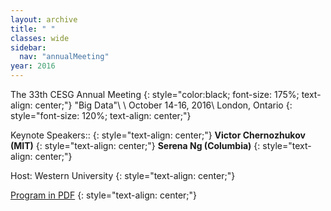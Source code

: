 ```yaml
---
layout: archive
title: " "
classes: wide
sidebar:
  nav: "annualMeeting"
year: 2016
---
```

The 33th CESG Annual Meeting
{: style="color:black; font-size: 175%; text-align: center;"}
"Big Data"\\
\\
October 14-16, 2016\\
London, Ontario
{: style="font-size: 120%; text-align: center;"}

 Keynote Speakers:: 
{: style="text-align: center;"}
**Victor Chernozhukov (MIT)**
{: style="text-align: center;"}
**Serena Ng (Columbia)** 
{: style="text-align: center;"}

Host: Western University 
{: style="text-align: center;"}

[Program in PDF](/assets/pdf/cesg-program-2016.pdf)
{: style="text-align: center;"}

